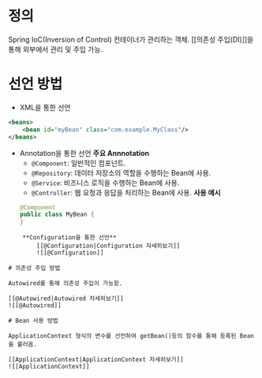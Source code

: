 # 정의

Spring IoC(Inversion of Control) 컨테이너가 관리하는 객체.
[[의존성 주입(DI)]]을 통해 외부에서 관리 및 주입 가능.

# 선언 방법

- XML을 통한 선언
```xml
<beans> 
	<bean id="myBean" class="com.example.MyClass"/> 
</beans>
```

- Annotation을 통한 선언
	**주요 Annnotation**
	- `@Component`: 일반적인 컴포넌트.
	- `@Repository`: 데이터 저장소의 역할을 수행하는 Bean에 사용.
	- `@Service`: 비즈니스 로직을 수행하는 Bean에 사용.
	- `@Controller`: 웹 요청과 응답을 처리하는 Bean에 사용.
	**사용 예시**
	```java
	@Component 
	public class MyBean { 
	}
```
	**Configuration을 통한 선언**
		[[@Configuration|Configuration 자세히보기]]
		![[@Configuration]]

# 의존성 주입 방법

Autowired를 통해 의존성 주입이 가능함.

[[@Autowired|Autowired 자세히보기]]
![[@Autowired]]

# Bean 사용 방법

ApplicationContext 형식의 변수를 선언하여 getBean()등의 함수를 통해 등록된 Bean을 불러옴.

[[ApplicationContext|ApplicationContext 자세히보기]]
![[ApplicationContext]]